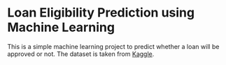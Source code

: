 # Loan Eligibility Prediction using Machine Learning

This is a simple machine learning project to predict whether a loan will be approved or not. The dataset is taken from [Kaggle](https://www.kaggle.com/altruistdelhite04/loan-prediction-problem-dataset).